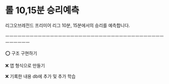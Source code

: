 # 롤 10,15분 승리예측

리그오브레전드 프리미어 리그 10분, 15분에서의 승리를 예측합니다.


ㅡㅡㅡㅡㅡㅡㅡㅡㅡㅡㅡㅡㅡㅡㅡㅡㅡㅡㅡㅡㅡㅡㅡㅡㅡㅡㅡㅡㅡㅡㅡㅡㅡㅡㅡㅡㅡㅡㅡㅡㅡㅡㅡㅡㅡ

⭕ 구조 구현하기


❌ 앱 형식으로 만들기


❌ 기록한 내용 db에 추가 및 추가 학습
